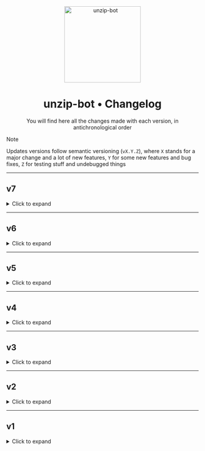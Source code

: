 <div align="center">
<img src="./bot_thumb.jpg" alt="unzip-bot" width="200" height="200">

# unzip-bot • Changelog
You will find here all the changes made with each version, in antichronological order

</div>

> [!NOTE]  
> Updates versions follow semantic versioning (`vX.Y.Z`), where `X` stands for a major change and a lot of new features, `Y` for some new features and bug fixes, `Z` for testing stuff and undebugged things

---

## v7

<details>
<summary>Click to expand</summary>

### v7.3.0 *(indev)*
- Added VS Code settings
- Use [uv](https://docs.astral.sh/uv/)
- Use [Ruff](https://docs.astral.sh/ruff/) instead of Black
- Use a `pyproject.toml` file
- Simplifies the way we pass data to the `Messages.get()` i18n function, allows to use named arguments
- All function calls now use named arguments, as far as Pylance reported them
- Made `v7` the default branch
- Created the different files methods will rest on, continuing the split of files

### v7.2.0
- Switched from Kurigram to [pyrofork](https://github.com/Mayuri-Chan/pyrofork/) due to connection issues (I hate framework hopping)
- Changed a bit the versioning scheme, see [#296 (comment)](https://github.com/EDM115/unzip-bot/issues/296#issuecomment-2727613676)
- Bumped deps and Python

### v7.1.6a
- Upgrade pyromod to v2+
- Let Kurigram handle floodwaits up to 2h

### v7.1.5a
- Assume yes on all `unrar` commands
- Try to switch to `pyroblack` again, reverts as it spams the logs with connexion issues
- Correctly escapes non-Unicode characters in shell output and buttons filenames
- Reduces the number of FloodWaits by reducing the number of messages sent/edited and not displaying an upload progressbar for files under 50 Mb, also handles FloodPremiumWait
- Split RAR archives are finally supported 🥳
- The start of the bot is finally async, although it hasn't been fully tested
- Updated the Kurigram docs link

### v7.1.4a
- Try the [KurimuzonAkuma fork of `pyrogram`](https://github.com/KurimuzonAkuma/pyrogram)
- Bump `unrar` and `python` versions
- Correctly display the unrar version on the build script
- Already present thumbnails aren't downloaded on a start (useful when they are stored in a volume)

### v7.1.3a
- Cleans the download dir on startup (especially helps when the bot is running with a volume attached)
- Fixed issues with the lockfile that prevented the bot from starting
- Removed an infinite loop that caused the bot to never go idle

### v7.1.2a
- Creates a lock file on start
- Deletes it in case of errors/shutting down
- Restricts users from processing archives when the bot hasn't started yet

### v7.1.1a
- Fixed `/exec` not being able to run properly
- `/restart` now sends correctly the logs
- Revert switch to `pyroblack`
- Limit CPU usage too using `cpulimit`
  - Gets maxed at 80% of the current amount of cores for shell tasks
  - Ensures enough room is left to the bot process

### v7.1.0a
- Stop using `return await` in async functions
- Apply my very own code style on top of black
  - manually done yet
  - inspired by my heavily modified ESLint Stylistic config (https://github.com/EDM115/website/blob/master/eslint.config.js)
  - simply spaces out return, try, if, with, ... blocks to determine easier the branches that the program might take
- Fixed a crash in the previous version
- Use 80% of the available RAM on Heroku too instead of 100%
- Shell commands are no longer using `shlex.join` to avoid several issues with path interpretation
- Removal of duplicate logic
- Video duration is properly parsed now, and the logic to catch non generated thumbnail is simplified
- Migrate from `pyrogram` to `pyroblack`

### v7.0.3a
- :warning: **Security fix** : The bot is no longer vulnerable to user attacks, see [GHSA-34cg-7f8c-fm5h / CVE-2024-53992](https://github.com/EDM115/unzip-bot/security/advisories/GHSA-34cg-7f8c-fm5h) for more info
  - Uses `asyncio.create_subprocess_shell()` instead of the hackish way that was present before
  - Uses `shlex` to sanitize user input for shell commands (file paths and archive passwords)
- Moved `ERROR_MSGS` strings to a better place
- Private functions have a more coherent naming
- Fixed an oversight where `ffmpeg` commands were thread blocking

### v7.0.2a
- The bot now stops properly when sent `SIGKILL`
- Fixed an issue with formatting of strings
- Implemented a memory limit on ran commands to avoid `R14` and `R15` errors on Heroku (first using `resource` then `ulimit`)
- `/restart` and `/gitpull` now sends logs to the logs channel
- Shell commands now uses `bash` instead of `sh`
- Set a manual limit of RAM in Heroku (512 MB, can be manually changed) to avoid getting the limit being pulled from system info (wrong data as it gets it from the entire host)
- Bumped aiohttp

### v7.0.1a
- Strings processing is entirely redone
  - ALL strings are in JSON files, which will help with future translation
  - Only English supported for now
  - Deleted unused strings, moved plain text to the JSON, fixed grammar mistakes
  - Split buttons and messages processing
  - Added a default language that gets used for non-user tied strings and logs
  - Untranslated strings fall back to English (or default language)
  - String keys aren't definitives, hence why I haven't already started a French translation
- Removed copyright mentions in files, added MIT notice in the start script
- More commands that were restricted to the Bot Owner can now be run outside of DM, ex in the logs group (if they're not anonymous)
- `7zip` is now installed from the `edge` repository to fix an issue with volumes creation
- During the split of a file, it is now moved to a temp location to avoid filename clash
- Users can finally cancel a task (see [#28](https://github.com/EDM115/unzip-bot/issues/28)), however it doesn't work perfectly for split archives download for example
- The canceled task list is cleared at each restart and every 5 min

### v7.0.0a-herokufix
- Added labels to the Docker image
- Removed useless files and buildpacks for Heroku
- Added `MONGODB_DBNAME` as an option for Heroku deployment
- Fixed env vars issue in Heroku
- Remove null and temp values for the thumbs db
- Download the thumbs only after removing any previous tasks
- Removed quotes from the `.env`

### v7.0.0a
- Changed the versioning scheme, see [EDM115/unzip-bot@7.0.0a](https://github.com/EDM115/unzip-bot/releases/tag/7.0.0a)
- First iteration of the massive refactor/rewrite
- Applied isort and black code style
- Fixed the AUTHORS file
- Correctly name the project everywhere (`unzip-bot`) and renamed the module name to `unzipbot`
- The logs file name changed from `unzip-log.txt` to `unzip-bot.log`
- Switched from Arch Linux to Alpine Linux for the Docker image
  - The image size now weighs 294 MB instead of 1.87 GB
  - We use `7-zip` instead of `p7zip`, and we build `unrar` from source
  - Extra dependencies (like `g++`, `gcc` and `make`) are in a separate layer so they're not bundled in the end
  - Special handling for rar files
- Temporarily fixes `FILE_REFERENCE_EXPIRED` errors when retrieving thumbnails
- Actually handle `SIGTERM`

</details>

---

## v6

<details>
<summary>Click to expand</summary>

### V6.3.5
- Fixed a Docker crash due to the timezone not being set
- Thumbnails now use Telegram file IDs and are no longer uploaded to telegra.ph. Backward compatibility is ensured for existing thumbnails
- Added some Actions
- Better Docker instructions
- Properly access values from dicts with `get()` instead of `[]`
- Added a `.dockerignore` file
- Updated dependencies (aiohttp, dnspython, motor, Pillow, psutil)

### v6.3.4
- Applied Black code style :black_heart:
- Sends the logs to log channel when shutting down
- Uses `shutil.move` instead of `os.rename` to move files (useful when 2 paths aren't on the same disk, ex Docker volumes)
- Simplified the Dockerfile (less steps => less layers)
- Added a pre-filled `.env`, and automatically load its vars if they aren't empty, else display a warning
- Correctly handle spaces in file paths, fixing issues with ffmpeg and other command-line utilities
- Display the entire file path on a file caption, instead of just the filename
- Don't trigger doc/url process when using `/exec` and `/eval`
- Added the `/privacy` command
- The logs channel can now be an username, and we may have fixed an issue with Pyrogram being so old that it can't see 64-bits channel IDs
- `/eval` and `/exec` now don't format the output when writing to a file
- Deleted VIP related commands and strings for now
- The DB collection name can be customized (useful when multiple bots run on the same DB but needs a different collection, ex not to share the ongoing tasks list)
- The upload list buttons are hidden when uploading a file, assuring that no user spam click
- The check for tasks running for more time than expected no longer relies on a `while True` + `asyncio.sleep`, but on an `aiocron` job
- When rebooting, the timestamps sent to the owner are now readable
- The video duration is now properly parsed (no more 0s videos) and the thumbnail is no longer generated from 0s but rather midway through the video
- Several code improvements (style and bug-risk mainly)
- Uses `ast.literal_eval` instead of `eval` for security reasons, catches properly most exceptions
- Stopped using the deprecated `cgi` module and now gets filename from headers with `email.parser`
- Updated the `.gitignore`
- Sorted imports
- When pushing a tagged image, it is now also pushed as `latest`
- Updated Python runtime from 3.12.1 to 3.12.4
- Updated dependencies (aiofiles, aiohttp, dnspython, GitPython, motor, Pillow, psutil, requests, unzip-http), added aiocron

### v6.3.3
- Added support for PKG archives
- ICO aren't treated as images anymore
- When we upload a picture, either catch `PhotoExtInvalid` if it isn't meant to be uploaded as a picture
or `PhotoSaveFileInvalid` if the picture is too big for Telegram
- Added M4A and ALAC as Audio files
- Reduced the number of Docker layers
- Bumped the number of concurrent tasks to 75
- Removed useless files and imports
- Updated the licence years
- Updated the gh bot's config files
- Added ffmpeg buildpack
- Updated Python runtime from 3.11.5 to 3.12.1
- SIGTERM partial handling
- New feature : if you Upload all, you won't get hundreds of notifications ! Now the bot sends the files silently and sends one notification when everything's uploaded
- New password for testing archives
- Cap the resources to avoid exceeding quotas
- Don't upload files from MacOS archives (`.DS_Store` & `__MACOSX`)
- Fixed TAR archives being broken (basically a `.tar.gz` would only upload the `.tar` inside)
- Archives are no longer renamed to "archive_from_ID.ext"
- Added `/eval` and `/exec` commands for Owner + `aexec()` function (thanks yash-dk and KangersHub, yoinked from https://github.com/KangersHub/TorToolkitX)
- Audio files with media tags are uploaded with their tags
- Tasks aren't processed if there is less than 5% disk space available
- All ongoing tasks are removed instantly instead of one by one
- Updated dependencies (GitPython, Pillow, aiohttp, psutil, gitdb, motor)

### v6.3.2
- Fixed thumbnails not being saved
- Premium related stuff is moved to its own branch (buggy so yes)
- Fixed files being nearly all the time not uploaded
- Better logging
- Added [Mend Bolt](https://github.com/marketplace/whitesource-bolt)
- Downgraded pyromod to 1.5 again (too many errors, I know they had been fixed in 2.1.0 but still)
- Client specification in decorators instead of global `@Client`
- New maintenance logic
- Attempt to support files sent as TG links (may fail for topics, inaccessible chats and forward-restricted files)

### v6.3.1
- Finally fixed [#133](https://github.com/EDM115/unzip-bot/issues/133)
- Attempt to create a premium user to upload +2Gb files
- Added `/maintenance`

### v6.3.0
- Ongoing tasks are removed from the database after a restart
- Added a new command : `/cleantasks`
- Finally upgraded pyromod to v2
- Upgraded Python from 3.11.3 to 3.11.5
- Removed any trace of bayfiles upload since the service is dead
- Support for `.partx.rar` split archives
- Download files in 10 Mb chunks instead of 5 Mb
- Added maintenance on DB
- Added VIP methods in DB + implementation of no-restrictions for VIP ([#205](https://github.com/EDM115/unzip-bot/issues/205))

### v6.2.4
- Attempt to add some URL parsers (fail)
- Even more refactor
- Split files can be renamed
- URLs are checked before extracting
- If a thumbnail fails to be uploaded to telegra.ph, the error message is no longer saved in the db (and on download, non url strings are skipped)
- `/broadcast` now shows how many users had been processed

### v6.2.3
- Fixes minor errors on strings
- Closes a lot of issues opened by DeepSource (mostly style)
- Added a task limit (configurable in `config.py`)
- FloodWait is now handled correctly everywhere
- The bot is no longer blocking any task (finally)

### v6.2.2
- Bugfix : No longer use `subprocess.communicate()`, as it's thread blocking
- All strings are in `bot_data.py`, hope this should ease [#179](https://github.com/EDM115/unzip-bot/issues/179)
- Even less thread block : use of `async for` and `yield`
- Any file unreachable/with a size of 0B is skipped, thus avoiding the bot being stuck on an impossible task

### v6.2.1
- :warning: **Security fix** : Merging files could lead to paths being swapped between users. It's now fixed

### v6.2.0
- Added a new command : `/merge` (and `/done`)
- Allows to merge split archives in .XXX format
- Upload of thumbnails on telegra.ph now handles errors

### v6.1.0
- URLs also show a progressbar + ETA when possible
- Downloads are 28 times faster (not even kidding, we download in larger chunks)
- Some databases are cleared upon restart
- Attempt to implement [#137](https://github.com/EDM115/unzip-bot/issues/137)
- New boot sequence

### v6.0.0
- Dependencies update
- tgz and zst archives are now supported
- Thumbnail change tasks are now removed from DB after completion
- Dockerfile has been updated : Addition of ffmpeg and venv
- Uploading videos as media is fixed ! [#133](https://github.com/EDM115/unzip-bot/issues/133)
- Added Docker instructions on the README
- Added GitHub Actions for Docker publishing and deployment
- Updated the FUNDING.yml
- New command : `/donate`, plus donate button appears on `/start` and after a task is processed
- Tell users that they can rate the bot after a task is processed
- [#33](https://github.com/EDM115/unzip-bot/issues/33) is gone (no longer useless alerts)
- ETA is now correct
- Tried to add a way to cancel tasks, but it's not working
- Files above 2 GB are now split

</details>

---

## v5

<details>
<summary>Click to expand</summary>

### v5.3.1
- Added `/gitpull` command to try the latest updates (removed at each restart), thanks Jusidama for the idea !
- `/delthumb` also works locally
- Logs the boot time on database
- Clears the logs on `/restart` (because in the end they're sent before actually restarting)
- `/user2` now correctly format the link when an username is provided
- Users are warned when the bot has restarted
- So the ongoing tasks are also stored in the DB
- And so `/stats` shows how many tasks are ongoing
- X7 archives are now supported (probably misnamed zip ones)

### v5.3.0
- Split archives are no longer processed (even .rar ones)
- Sending videos as media worked but now instantly fails for an unknown reason
- Heroku deployment file now complies with their drop of the free tier
- Added `THUMB_DEL` buttons
- Added ZIPX support
- Added a Refresh button on `/stats` ([#143](https://github.com/EDM115/unzip-bot/issues/143))

### v5.2.2
- Happy new year 2023 🎉
- Avoids double ban/unban
- Fixed extensions recognition
- Added a "Processing task" message

### v5.2.1
- Added the website to `/help`
- Python 3.10 -> 3.11
- Added a new command : `/report`

### v5.2.0
- Removal of the `personal_only` and `beta` branches, only `master` remains
- Added permalink to the profile on `/user2`
- Half refactor, a lot of errors and misuse of functions gone
- Added `renovate[bot]`
- Better new user formatting
- ban/unban also acts on main `user_db`
- Added support for IPSW archives on request

### v5.1.2
- URL downloaded files finally have their original name
- Split goes stonks (lie)
- Prompting users to transload files I can't download
- What happens on the terminal is now on the logs
- Made `/listdir` and `/sendfile` for testing purposes
- Added issue templates
- `/delthumb` now also deletes it from the DB

### v5.1.1
- **Huge code refactoring**
- Little fixes
- Still trying to split files
- Thumbnail support is permanent 🥳 Redownloads them at every server restart
- Clears correctly the thumbnails
- FloodWait correctly handled
- Bot starting happens on another file (so we can use async/await)

### v5.1.0
- We fetch the file size *before* uploading
- We try to split files above 2 GB (fail)

### v5.0.3
- Added `/user2` and `/self`
- Added ability to just change the thumbnail of the file (archive or not)
- Also we can rename it

### v5.0.2
- Heroku runtime shifted from Python 3.9.11 to 3.10.6
- Added wheel for faster deployment
- `/getthumbs` works

### v5.0.1
- Made thumbnail support better (with buttons)
- Saves the thumbnail URL (telegra.ph) to the DB
- Buttons are side-by-side
- Checks if sent file is actually an archive (so we stop processing PDF and MKV 😭)
- Code style shifted to [Black](https://black.readthedocs.io/en/stable/) :black_heart:
- Upgraded to Pyrogram v2 (finally)
- The bot can process other things while extracting
- Better password handling
- Progressbar on uploads too
- Uploads as media by default
- Avoids split archives to be processed
- Better `LOG_CHANNEL` verification

### v5.0.0
- Added extensions list (for verification)
- Medias are sent as native media
- Fixed `ENTITY_BOUNDS_INVALID` error
- Removed numpy as we don't use it
- Added requests
- Added development followup ([#38](https://github.com/EDM115/unzip-bot/issues/38))
- Uptime on `/stats` works correctly
- Simpler buttons
- Thumbnails on upload are officially supported 🥳
- Commands updates (no `/setmode`, `/me` becomes `/info`, added `/stats` for everyone)

</details>

---

## v4

<details>
<summary>Click to expand</summary>

### v4.5.0
- Attempt to add `/merge` and `/cancel` commands + linked callbacks. Actually failed

### v4.4.5
- The logs are better. Putting the text message *before* file, as it does with URL & replies to text message instead of file
- Made a way more permissive regex for URL
- Fixed exceptions on nearly all commands
- Performing a `/restart` sends the logs automatically

### v4.4.4
- Definitely fixed #NEW_USER
- Once again tweaks on BayFiles

### v4.4.3
- Way better handling of `check_logs()` on start
- Fixed the #NEW_USER
- Few changes on BayFiles upload

### v4.4.2
- A lot of changes on BayFiles upload :
  - Errors sent to logs
  - Formatting the results with size, url and filename
  - Correct formatting of the errors
  - Created `get_cloud()`, will improve it to let the user choose the upload platform (bayfiles, anonfiles, …)

### v4.4.1
- Instead of using external libraries, I use the official curl method from the BayFiles docs

### v4.4.0
- If a file is above 2 Gb, it's uploaded to BayFiles instead
- Better `get_files()` according to what Nexa made. Looks faster

### v4.3.4
- Fixed crashes
- Made `/stats` working for non owner, as requested in [#34](https://github.com/EDM115/unzip-bot/issues/34)

### v4.3.3
- Added `/getthumbs`, which doesn't work 😅
- User Name is better on the database (better formatting when a user joins)

### v4.3.2
- Custom thumb made better + logging on it

### v4.3.1
- This version crashes
- Buggy thumbnails (files didn't upload due to this)
- The thumbnail is resized according to Telegram API specifications
- Thumbnails are saved to a separate folder
- Created `thumb_exists()`

### v4.3.0
- Created this changelog to track updates
- Once again updated the uptime
- Added numpy and Pillow in the requirements
- Tried to have a thumbnail support. Nevertheless, it's removed at each restart. Will look for a Telegra.ph support

### v4.2.1
- Major bug fixes

### v4.2.0
- Added workaround for [#26](https://github.com/EDM115/unzip-bot/issues/26)
- Attempt to make a really better ETA
- Working around allowing user to cancel file/URL download (will look for the extracting process, bot can't reply while extracting)

### v4.1.1
- Reduced amount of lines in logs (that was too much 💀)
- Definitely fixed the bug of `v4.0.1`
- Better texts
- Keyboard now refreshes correctly after sending a file

### v4.1.0
- Better handling of issue ([#2](https://github.com/EDM115/unzip-bot/issues/2)) + better usage of it (no longer systematically delete message)
- Added `/dbexport`, `/commands`, `/admincmd`
- Added `exec()` and `eval()`, but not usable now

### v4.0.7
- Empty keyboard buttons are side to side

### v4.0.6
- Major bug fixes

### v4.0.5
- Tried to add date+time on logs filename. Can't actually do it because I will need to work with wildcards
- Added logging for motor and asyncio
- Added `/sendto` that works like `/broadcast` but to a single user. Works with chats and channels too. Will look for handling replies as well
- You can use commands in more places

### v4.0.4
- Major bug fixes
- Upload count return `0` instead of `None` if it doesn't exist
- Try to automatically perform a `/clean` when a task failed

### v4.0.3
- Logs message now replies to the concerned archive. Better if multiple archives are processed at the same time
- Errors show up in logs
- Created an empty keyboard where only Upload all & Cancel shows up
- Fixed major bug : `REPLY_MARKUP_TOO_LONG` ([#2](https://github.com/EDM115/unzip-bot/issues/2))
- Try to close session (to fix [#4](https://github.com/EDM115/unzip-bot/issues/4))

### v4.0.2
- `/mode` finally works as expected *(previous behavior added users to banned db when they changed their upload mode, thus the command couldn't work. This huge bug is present in Nexa's repo)*
- Created a `TimeFormatter()` with seconds as input
- Created upload file count (buggy). Barely saves in DB + only shows up in logs when user selected upload all mode

### v4.0.1
- Tried to fetch the `SIGTERM` signal
- Trying to fix a bug where the User Id no longer shows up in logs

### v4.0.0
- Uses logging instead of print
- Bot sends start time to logs *(may send stop time as well, but I need to handle `SIGTERM` gracefully)*
- `/restart` now works *(but not as expected. Instead of killing and restarting the process, it creates a subprocess that behaves the same way)*
- Added `/logs` to send a `.txt` containing the logs to the owner

</details>

---

## v3

<details>
<summary>Click to expand</summary>

### v3.3.4
- More emojis
- Created `/help` and `/about` from home text

### v3.3.3
- Minor bug fixes

### v3.3.2
- Fully upgraded `/stats`
- Added `/redbutton`, `/restart`, `/cleanall`, `/addthumb`, `/delthumb`

### v3.3.1
- Minor text changes

### v3.3.0
- Password archives no longer show an empty upload button
- Sends file downloaded from URL to logs

### v3.2.2
- Added password warning in both user chat and logs

### v3.2.1
- Less imports on `ext_helper.py`

### v3.2.0
- Added another `HumanBytes()` and functions for a better ETA
- BIG CHANGE : the bot no longer hangs when a password protected archive is extracted normally ! 🥳

### v3.1.1
- Fixed some errors

### v3.1.0
- Captions *really* works now

### v3.0.2
- Added precise versioning of packages (due to Pyrogram 2 release)
- Python 3.9.11 as default runtime
- Removed mentions of Nexa since this project is taking a different direction

### v3.0.1
- Added `/me`, `/user`, `/db`, `/dbdive`

### v3.0.0
- Added filename in description while uploading
- Sending password of archive in logs

</details>

---

## v2

<details>
<summary>Click to expand</summary>

### v2.0.0
- Same as `v1.0.0`, but with text changed, typos fixed, mentions of me, more emojis, less formatting, …
- Changed license from GPL 3.0 to MIT since the entire project structure is becoming different and the code is no longer the same

</details>

---

## v1

<details>
<summary>Click to expand</summary>

### v1.0.0
- Consider this as the [original work of Nexa](https://github.com/EDM115/unzip-bot#license--copyright-%EF%B8%8F)

</details>
